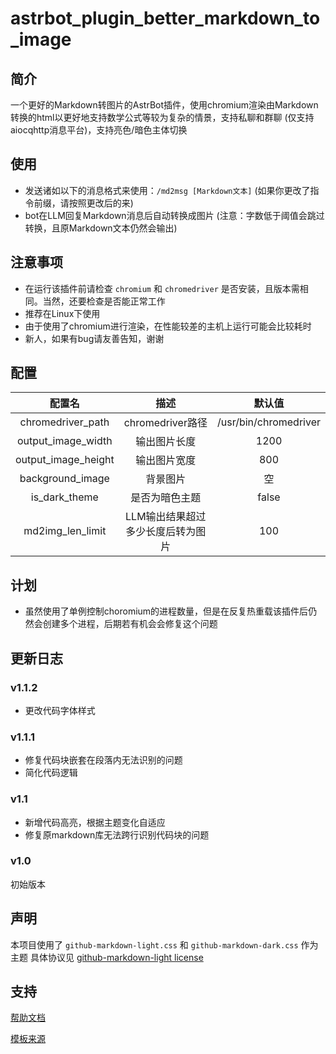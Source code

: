 # astrbot_plugin_better_markdown_to_image

## 简介
一个更好的Markdown转图片的AstrBot插件，使用chromium渲染由Markdown转换的html以更好地支持数学公式等较为复杂的情景，支持私聊和群聊 (仅支持aiocqhttp消息平台)，支持亮色/暗色主体切换

## 使用
- 发送诸如以下的消息格式来使用：`/md2msg [Markdown文本]` (如果你更改了指令前缀，请按照更改后的来)
- bot在LLM回复Markdown消息后自动转换成图片 (注意：字数低于阈值会跳过转换，且原Markdown文本仍然会输出)

## 注意事项
- 在运行该插件前请检查 `chromium` 和 `chromedriver` 是否安装，且版本需相同。当然，还要检查是否能正常工作
- 推荐在Linux下使用
- 由于使用了chromium进行渲染，在性能较差的主机上运行可能会比较耗时
- 新人，如果有bug请友善告知，谢谢

## 配置
| 配置名      | 描述 | 默认值     |
|    :---:    |    :----:   |     :---:     |
| chromedriver_path      | chromedriver路径       | /usr/bin/chromedriver   |
| output_image_width  | 输出图片长度        | 1200      |
| output_image_height| 输出图片宽度 | 800|
| background_image  |  背景图片  |空   |
| is_dark_theme   |  是否为暗色主题  |  false|
| md2img_len_limit|  LLM输出结果超过多少长度后转为图片|  100|

## 计划
- 虽然使用了单例控制choromium的进程数量，但是在反复热重载该插件后仍然会创建多个进程，后期若有机会会修复这个问题

## 更新日志
### v1.1.2
- 更改代码字体样式

### v1.1.1
- 修复代码块嵌套在段落内无法识别的问题
- 简化代码逻辑

### v1.1
- 新增代码高亮，根据主题变化自适应
- 修复原markdown库无法跨行识别代码块的问题

### v1.0
初始版本

## 声明
本项目使用了 `github-markdown-light.css` 和 `github-markdown-dark.css` 作为主题
具体协议见 [github-markdown-light license](https://github.com/sindresorhus/github-markdown-css/blob/main/license)

## 支持

[帮助文档](https://astrbot.app)

[模板来源](https://github.com/Soulter/helloworld)